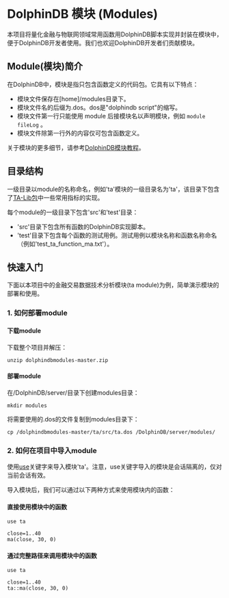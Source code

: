 # DolphinDB 模块 (Modules)

本项目将量化金融与物联网领域常用函数用DolphinDB脚本实现并封装在模块中，便于DolphinDB开发者使用。我们也欢迎DolphinDB开发者们贡献模块。

## Module(模块)简介

在DolphinDB中，模块是指只包含函数定义的代码包。它具有以下特点：

* 模块文件保存在[home]/modules目录下。
* 模块文件名的后缀为.dos。dos是"dolphindb script"的缩写。
* 模块文件第一行只能使用 module 后接模块名以声明模块，例如 ```module fileLog``` 。 
* 模块文件除第一行外的内容仅可包含函数定义。

关于模块的更多细节，请参考[DolphinDB模块教程](https://github.com/dolphindb/Tutorials_CN/blob/master/module_tutorial.md)。

## 目录结构

一级目录以module的名称命名，例如'ta'模块的一级目录名为'ta'，该目录下包含了[TA-Lib包](https://mrjbq7.github.io/ta-lib/index.html)中一些常用指标的实现。

每个module的一级目录下包含'src'和'test'目录：
* 'src'目录下包含所有函数的DolphinDB实现脚本。
* 'test'目录下包含每个函数的测试用例。测试用例以模块名称和函数名称命名（例如'test_ta_function_ma.txt'）。

## 快速入门

下面以本项目中的金融交易数据技术分析模块(ta module)为例，简单演示模块的部署和使用。

### 1. 如何部署module

#### 下载module

下载整个项目并解压：
```
unzip dolphindbmodules-master.zip
```

#### 部署module

在/DolphinDB/server/目录下创建modules目录：
```
mkdir modules
```

将需要使用的.dos的文件复制到modules目录下：
```
cp /dolphindbmodules-master/ta/src/ta.dos /DolphinDB/server/modules/
```

### 2. 如何在项目中导入module

使用[use](https://www.dolphindb.cn/cn/help/Use.html)关键字来导入模块'ta'。注意，use关键字导入的模块是会话隔离的，仅对当前会话有效。

导入模块后，我们可以通过以下两种方式来使用模块内的函数：

#### 直接使用模块中的函数

```
use ta

close=1..40
ma(close, 30, 0)
```

#### 通过完整路径来调用模块中的函数

```
use ta

close=1..40
ta::ma(close, 30, 0)
```
